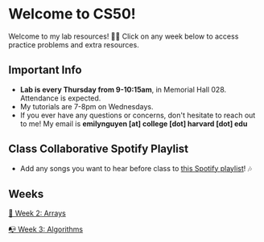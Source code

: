 # Welcome to CS50!
Welcome to my lab resources! 👋🏻 Click on any week below to access practice problems and extra resources.
## Important Info
- **Lab is every Thursday from 9-10:15am**, in Memorial Hall 028. Attendance is expected.
- My tutorials are 7-8pm on Wednesdays.
- If you ever have any questions or concerns, don't hesitate to reach out to me! My email is **emilynguyen [at] college [dot] harvard [dot] edu**
## Class Collaborative Spotify Playlist
- Add any songs you want to hear before class to [this Spotify playlist](https://open.spotify.com/playlist/71e3OkAZe6tm95uWz5yblC?si=2cbc941999074d1a)! 🎶 
## Weeks
[📝 Week 2: Arrays](https://github.com/emnguyen/cs50/blob/main/weeks/week2.md)

[📭 Week 3: Algorithms](https://github.com/emnguyen/cs50/blob/main/weeks/week3.md)
